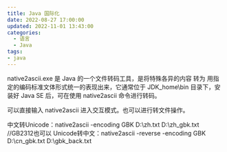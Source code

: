 ```yaml
---
title: Java 国际化
date: 2022-08-27 17:00:00
updated: 2022-11-01 13:43:00
categories:
  - 语言
  - Java
tags:
- java
---
```


native2ascii.exe 是 Java 的一个文件转码工具，是将特殊各异的内容 转为 用指定的编码标准文体形式统一的表现出来，它通常位于 JDK_home\bin 目录下，安装好 Java SE 后，可在使用 native2ascii 命令进行转码。

可以直接输入 native2ascii 进入交互模式。也可以进行转文件操作。

中文转Unicode：native2ascii -encoding GBK D:\zh.txt D:\zh_gbk.txt //GB2312也可以
Unicode转中文：native2ascii -reverse -encoding GBK D:\cn_gbk.txt D:\gbk_back.txt
